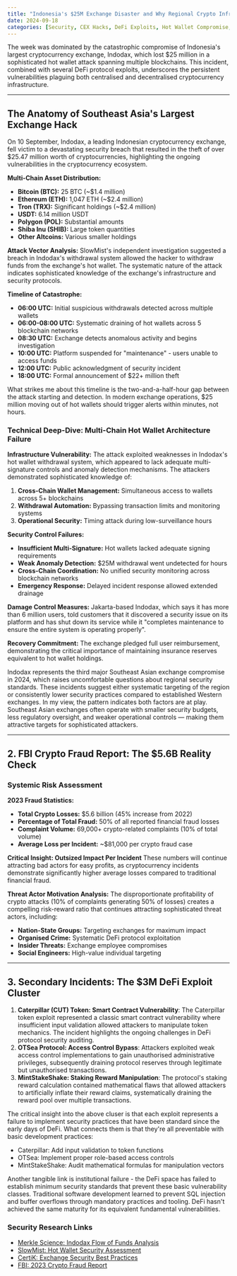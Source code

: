 ```yaml
---
title: "Indonesia's $25M Exchange Disaster and Why Regional Crypto Infrastructure Keeps Failing"
date: 2024-09-18
categories: [Security, CEX Hacks, DeFi Exploits, Hot Wallet Compromise, Southeast Asia]
---
```


 The week was dominated by the catastrophic compromise of Indonesia's largest cryptocurrency exchange, Indodax, which lost $25 million in a sophisticated hot wallet attack spanning multiple blockchains. This incident, combined with several DeFi protocol exploits, underscores the persistent vulnerabilities plaguing both centralised and decentralised cryptocurrency infrastructure.

---

## The Anatomy of Southeast Asia's Largest Exchange Hack

On 10 September, Indodax, a leading Indonesian cryptocurrency exchange, fell victim to a devastating security breach that resulted in the theft of over $25.47 million worth of cryptocurrencies, highlighting the ongoing vulnerabilities in the cryptocurrency ecosystem.

**Multi-Chain Asset Distribution:**
- **Bitcoin (BTC):** 25 BTC (~$1.4 million)
- **Ethereum (ETH):** 1,047 ETH (~$2.4 million) 
- **Tron (TRX):** Significant holdings (~$2.4 million)
- **USDT:** 6.14 million USDT
- **Polygon (POL):** Substantial amounts
- **Shiba Inu (SHIB):** Large token quantities
- **Other Altcoins:** Various smaller holdings

**Attack Vector Analysis:**
SlowMist's independent investigation suggested a breach in Indodax's withdrawal system allowed the hacker to withdraw funds from the exchange's hot wallet. The systematic nature of the attack indicates sophisticated knowledge of the exchange's infrastructure and security protocols.

**Timeline of Catastrophe:**
- **06:00 UTC:** Initial suspicious withdrawals detected across multiple wallets
- **06:00-08:00 UTC:** Systematic draining of hot wallets across 5 blockchain networks
- **08:30 UTC:** Exchange detects anomalous activity and begins investigation
- **10:00 UTC:** Platform suspended for "maintenance" - users unable to access funds
- **12:00 UTC:** Public acknowledgment of security incident
- **18:00 UTC:** Formal announcement of $22+ million theft

What strikes me about this timeline is the two-and-a-half-hour gap between the attack starting and detection. In modern exchange operations, $25 million moving out of hot wallets should trigger alerts within minutes, not hours.

### Technical Deep-Dive: Multi-Chain Hot Wallet Architecture Failure

**Infrastructure Vulnerability:**
The attack exploited weaknesses in Indodax's hot wallet withdrawal system, which appeared to lack adequate multi-signature controls and anomaly detection mechanisms. The attackers demonstrated sophisticated knowledge of:

1. **Cross-Chain Wallet Management:** Simultaneous access to wallets across 5+ blockchains
2. **Withdrawal Automation:** Bypassing transaction limits and monitoring systems  
3. **Operational Security:** Timing attack during low-surveillance hours

**Security Control Failures:**
- **Insufficient Multi-Signature:** Hot wallets lacked adequate signing requirements
- **Weak Anomaly Detection:** $25M withdrawal went undetected for hours
- **Cross-Chain Coordination:** No unified security monitoring across blockchain networks
- **Emergency Response:** Delayed incident response allowed extended drainage

**Damage Control Measures:**
Jakarta-based Indodax, which says it has more than 6 million users, told customers that it discovered a security issue on its platform and has shut down its service while it "completes maintenance to ensure the entire system is operating properly".

**Recovery Commitment:**
The exchange pledged full user reimbursement, demonstrating the critical importance of maintaining insurance reserves equivalent to hot wallet holdings.

Indodax represents the third major Southeast Asian exchange compromise in 2024, which raises uncomfortable questions about regional security standards. These incidents suggest either systematic targeting of the region or consistently lower security practices compared to established Western exchanges. In my view, the pattern indicates both factors are at play. Southeast Asian exchanges often operate with smaller security budgets, less regulatory oversight, and weaker operational controls — making them attractive targets for sophisticated attackers.

---

## 2. FBI Crypto Fraud Report: The $5.6B Reality Check

### Systemic Risk Assessment

**2023 Fraud Statistics:**
- **Total Crypto Losses:** $5.6 billion (45% increase from 2022)
- **Percentage of Total Fraud:** 50% of all reported financial fraud losses
- **Complaint Volume:** 69,000+ crypto-related complaints (10% of total volume)
- **Average Loss per Incident:** ~$81,000 per crypto fraud case

**Critical Insight: Outsized Impact Per Incident**
These numbers will continue attracting bad actors for easy profits, as cryptocurrency incidents demonstrate significantly higher average losses compared to traditional financial fraud.

**Threat Actor Motivation Analysis:**
The disproportionate profitability of crypto attacks (10% of complaints generating 50% of losses) creates a compelling risk-reward ratio that continues attracting sophisticated threat actors, including:

- **Nation-State Groups:** Targeting exchanges for maximum impact
- **Organised Crime:** Systematic DeFi protocol exploitation
- **Insider Threats:** Exchange employee compromises
- **Social Engineers:** High-value individual targeting

---

## 3. Secondary Incidents: The $3M DeFi Exploit Cluster

1. **Caterpillar (CUT) Token: Smart Contract Vulnerability**: The Caterpillar token exploit represented a classic smart contract vulnerability where insufficient input validation allowed attackers to manipulate token mechanics. The incident highlights the ongoing challenges in DeFi protocol security auditing.
2. **OTSea Protocol: Access Control Bypass**: Attackers exploited weak access control implementations to gain unauthorised administrative privileges, subsequently draining protocol reserves through legitimate but unauthorised transactions.
3. **MintStakeShake: Staking Reward Manipulation**: The protocol's staking reward calculation contained mathematical flaws that allowed attackers to artificially inflate their reward claims, systematically draining the reward pool over multiple transactions.

The critical insight into the above cluser is that each exploit represents a failure to implement security practices that have been standard since the early days of DeFi.
What connects them is that they're all preventable with basic development practices:
- Caterpillar: Add input validation to token functions
- OTSea: Implement proper role-based access controls
- MintStakeShake: Audit mathematical formulas for manipulation vectors

Another tangible link is institutional failure - the DeFi space has failed to establish minimum security standards that prevent these basic vulnerability classes. Traditional software development learned to prevent SQL injection and buffer overflows through mandatory practices and tooling. DeFi hasn't achieved the same maturity for its equivalent fundamental vulnerabilities.


### Security Research Links

- [Merkle Science: Indodax Flow of Funds Analysis](https://www.merklescience.com/blog/hack-track-indodax-flow-of-funds-analysis)
- [SlowMist: Hot Wallet Security Assessment](https://www.slowmist.com/)
- [CertiK: Exchange Security Best Practices](https://www.certik.com/)
- [FBI: 2023 Crypto Fraud Report](https://www.fbi.gov/)